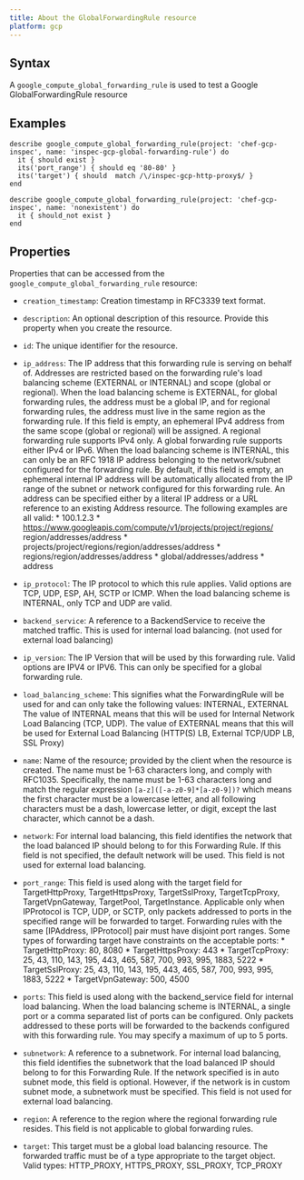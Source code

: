 ```yaml
---
title: About the GlobalForwardingRule resource
platform: gcp
---
```



## Syntax
A `google_compute_global_forwarding_rule` is used to test a Google GlobalForwardingRule resource

## Examples
```
describe google_compute_global_forwarding_rule(project: 'chef-gcp-inspec', name: 'inspec-gcp-global-forwarding-rule') do
  it { should exist }
  its('port_range') { should eq '80-80' }
  its('target') { should  match /\/inspec-gcp-http-proxy$/ }
end

describe google_compute_global_forwarding_rule(project: 'chef-gcp-inspec', name: 'nonexistent') do
  it { should_not exist }
end
```

## Properties
Properties that can be accessed from the `google_compute_global_forwarding_rule` resource:

  * `creation_timestamp`: Creation timestamp in RFC3339 text format.

  * `description`: An optional description of this resource. Provide this property when you create the resource.

  * `id`: The unique identifier for the resource.

  * `ip_address`: The IP address that this forwarding rule is serving on behalf of.  Addresses are restricted based on the forwarding rule's load balancing scheme (EXTERNAL or INTERNAL) and scope (global or regional).  When the load balancing scheme is EXTERNAL, for global forwarding rules, the address must be a global IP, and for regional forwarding rules, the address must live in the same region as the forwarding rule. If this field is empty, an ephemeral IPv4 address from the same scope (global or regional) will be assigned. A regional forwarding rule supports IPv4 only. A global forwarding rule supports either IPv4 or IPv6.  When the load balancing scheme is INTERNAL, this can only be an RFC 1918 IP address belonging to the network/subnet configured for the forwarding rule. By default, if this field is empty, an ephemeral internal IP address will be automatically allocated from the IP range of the subnet or network configured for this forwarding rule.  An address can be specified either by a literal IP address or a URL reference to an existing Address resource. The following examples are all valid:  * 100.1.2.3 * https://www.googleapis.com/compute/v1/projects/project/regions/      region/addresses/address * projects/project/regions/region/addresses/address * regions/region/addresses/address * global/addresses/address * address

  * `ip_protocol`: The IP protocol to which this rule applies. Valid options are TCP, UDP, ESP, AH, SCTP or ICMP.  When the load balancing scheme is INTERNAL, only TCP and UDP are valid.

  * `backend_service`: A reference to a BackendService to receive the matched traffic.  This is used for internal load balancing. (not used for external load balancing)

  * `ip_version`: The IP Version that will be used by this forwarding rule. Valid options are IPV4 or IPV6. This can only be specified for a global forwarding rule.

  * `load_balancing_scheme`: This signifies what the ForwardingRule will be used for and can only take the following values: INTERNAL, EXTERNAL The value of INTERNAL means that this will be used for Internal Network Load Balancing (TCP, UDP). The value of EXTERNAL means that this will be used for External Load Balancing (HTTP(S) LB, External TCP/UDP LB, SSL Proxy)

  * `name`: Name of the resource; provided by the client when the resource is created. The name must be 1-63 characters long, and comply with RFC1035. Specifically, the name must be 1-63 characters long and match the regular expression `[a-z]([-a-z0-9]*[a-z0-9])?` which means the first character must be a lowercase letter, and all following characters must be a dash, lowercase letter, or digit, except the last character, which cannot be a dash.

  * `network`: For internal load balancing, this field identifies the network that the load balanced IP should belong to for this Forwarding Rule. If this field is not specified, the default network will be used.  This field is not used for external load balancing.

  * `port_range`: This field is used along with the target field for TargetHttpProxy, TargetHttpsProxy, TargetSslProxy, TargetTcpProxy, TargetVpnGateway, TargetPool, TargetInstance.  Applicable only when IPProtocol is TCP, UDP, or SCTP, only packets addressed to ports in the specified range will be forwarded to target. Forwarding rules with the same [IPAddress, IPProtocol] pair must have disjoint port ranges.  Some types of forwarding target have constraints on the acceptable ports:  * TargetHttpProxy: 80, 8080 * TargetHttpsProxy: 443 * TargetTcpProxy: 25, 43, 110, 143, 195, 443, 465, 587, 700, 993, 995,                   1883, 5222 * TargetSslProxy: 25, 43, 110, 143, 195, 443, 465, 587, 700, 993, 995,                   1883, 5222 * TargetVpnGateway: 500, 4500

  * `ports`: This field is used along with the backend_service field for internal load balancing.  When the load balancing scheme is INTERNAL, a single port or a comma separated list of ports can be configured. Only packets addressed to these ports will be forwarded to the backends configured with this forwarding rule.  You may specify a maximum of up to 5 ports.

  * `subnetwork`: A reference to a subnetwork.  For internal load balancing, this field identifies the subnetwork that the load balanced IP should belong to for this Forwarding Rule.  If the network specified is in auto subnet mode, this field is optional. However, if the network is in custom subnet mode, a subnetwork must be specified.  This field is not used for external load balancing.

  * `region`: A reference to the region where the regional forwarding rule resides. This field is not applicable to global forwarding rules.

  * `target`: This target must be a global load balancing resource. The forwarded traffic must be of a type appropriate to the target object.  Valid types: HTTP_PROXY, HTTPS_PROXY, SSL_PROXY, TCP_PROXY
